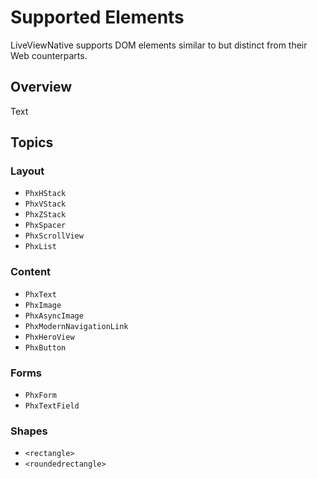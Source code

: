 # Supported Elements

LiveViewNative supports DOM elements similar to but distinct from their Web counterparts.

## Overview

<!--@START_MENU_TOKEN@-->Text<!--@END_MENU_TOKEN@-->

## Topics

### Layout

- ``PhxHStack``
- ``PhxVStack``
- ``PhxZStack``
- ``PhxSpacer``
- ``PhxScrollView``
- ``PhxList``

### Content

- ``PhxText``
- ``PhxImage``
- ``PhxAsyncImage``
- ``PhxModernNavigationLink``
- ``PhxHeroView``
- ``PhxButton``

### Forms

- ``PhxForm``
- ``PhxTextField``

### Shapes

- `<rectangle>`
- `<roundedrectangle>`
